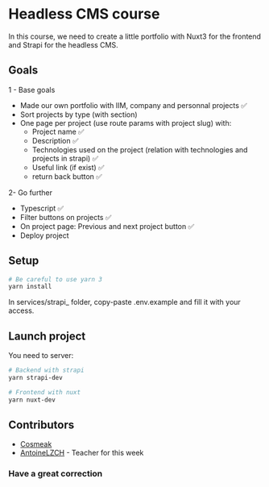 # Headless CMS course

In this course, we need to create a little portfolio with Nuxt3 for the frontend and Strapi for the headless CMS.


## Goals

1 - Base goals

- Made our own portfolio with IIM, company and personnal projects ✅
- Sort projects by type (with section)
- One page per project (use route params with project slug) with:
	- Project name ✅
	- Description ✅
	- Technologies used on the project (relation with technologies and projects in strapi) ✅
	- Useful link (if exist) ✅
	- return back button ✅ 

2- Go further

- Typescript ✅
- Filter buttons on projects ✅
- On project page: Previous and next project button ✅
- Deploy project


## Setup

```bash
# Be careful to use yarn 3
yarn install
```

In services/strapi_ folder, copy-paste .env.example and fill it with your access.


## Launch project
You need to server:
```bash
# Backend with strapi
yarn strapi-dev

# Frontend with nuxt
yarn nuxt-dev
```

## Contributors
- [Cosmeak](https://github.com/Cosmeak)
- [AntoineLZCH](https://github.com/antoineLZCH) - Teacher for this week


### Have a great correction
